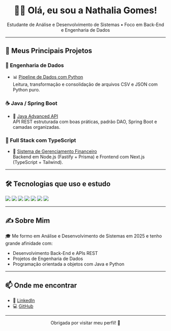 <h1 align="center">👩‍💻 Olá, eu sou a Nathalia Gomes!</h1>
<p align="center">
  Estudante de Análise e Desenvolvimento de Sistemas • Foco em Back-End e Engenharia de Dados
</p>

---

## 🚀 Meus Principais Projetos

### 🔧 Engenharia de Dados
- 📊 [Pipeline de Dados com Python](https://github.com/nathaliagmsss/pipeline-py-dados)  
  Leitura, transformação e consolidação de arquivos CSV e JSON com Python puro.

### ☕ Java / Spring Boot
- 🔄 [Java Advanced API](https://github.com/nathaliagmsss/java-advanced-api)  
  API REST estruturada com boas práticas, padrão DAO, Spring Boot e camadas organizadas.

### 🧩 Full Stack com TypeScript
- 💸 [Sistema de Gerenciamento Financeiro](https://github.com/nathaliagmsss/sistema-gerenciamento-financeiro)  
  Backend em Node.js (Fastify + Prisma) e Frontend com Next.js (TypeScript + Tailwind).

---

## 🛠️ Tecnologias que uso e estudo

<p align="left">
  <img src="https://img.shields.io/badge/Java-ED8B00?style=for-the-badge&logo=java&logoColor=white" />
  <img src="https://img.shields.io/badge/SpringBoot-6DB33F?style=for-the-badge&logo=springboot&logoColor=white" />
  <img src="https://img.shields.io/badge/Python-3776AB?style=for-the-badge&logo=python&logoColor=white" />
  <img src="https://img.shields.io/badge/Node.js-339933?style=for-the-badge&logo=nodedotjs&logoColor=white" />
  <img src="https://img.shields.io/badge/TypeScript-3178C6?style=for-the-badge&logo=typescript&logoColor=white" />
  <img src="https://img.shields.io/badge/Next.js-000000?style=for-the-badge&logo=nextdotjs&logoColor=white" />
  <img src="https://img.shields.io/badge/Prisma-2D3748?style=for-the-badge&logo=prisma&logoColor=white" />
</p>

---

## ✍️ Sobre Mim

🎓 Me formo em Análise e Desenvolvimento de Sistemas em 2025 e tenho grande afinidade com:

- Desenvolvimento Back-End e APIs REST
- Projetos de Engenharia de Dados
- Programação orientada a objetos com Java e Python

---

## 📫 Onde me encontrar

- 💼 [LinkedIn](https://www.linkedin.com/in/nathaliagmsss)
- 💻 [GitHub](https://github.com/nathaliagmsss)

---

<p align="center">
  Obrigada por visitar meu perfil! 🌟
</p>
